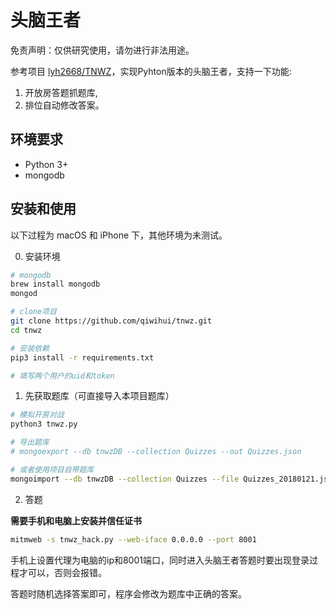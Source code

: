 # 头脑王者

免责声明：仅供研究使用，请勿进行非法用途。

参考项目 [lyh2668/TNWZ](https://github.com/lyh2668/TNWZ)，实现Pyhton版本的头脑王者，支持一下功能:
1. 开放房答题抓题库, 
2. 排位自动修改答案。

## 环境要求

- Python 3+
- mongodb

## 安装和使用

以下过程为 macOS 和 iPhone 下，其他环境为未测试。

0. 安装环境

```sh
# mongodb
brew install mongodb
mongod

# clone项目
git clone https://github.com/qiwihui/tnwz.git
cd tnwz

# 安装依赖
pip3 install -r requirements.txt

# 填写两个用户的uid和token

```

1. 先获取题库（可直接导入本项目题库）

```sh
# 模拟开房对战
python3 tnwz.py

# 导出题库
# mongoexport --db tnwzDB --collection Quizzes --out Quizzes.json

# 或者使用项目自带题库
mongoimport --db tnwzDB --collection Quizzes --file Quizzes_20180121.json
```

2. 答题

**需要手机和电脑上安装并信任证书**

```sh
mitmweb -s tnwz_hack.py --web-iface 0.0.0.0 --port 8001
```

手机上设置代理为电脑的ip和8001端口，同时进入头脑王者答题时要出现登录过程才可以，否则会报错。

答题时随机选择答案即可，程序会修改为题库中正确的答案。
